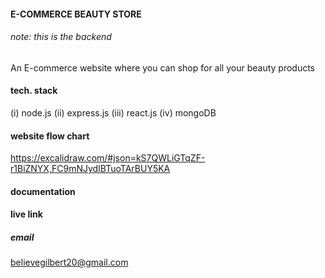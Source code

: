 #### E-COMMERCE BEAUTY STORE 
###### note: this is the backend
An E-commerce website where you can shop for all your beauty products
#### tech. stack
(i) node.js
(ii) express.js
(iii) react.js
(iv) mongoDB
#### website flow chart
https://excalidraw.com/#json=kS7QWLiGTqZF-r1BiZNYX,FC9mNJydIBTuoTArBUY5KA
#### documentation 
#### live link 
##### email
believegilbert20@gmail.com 
